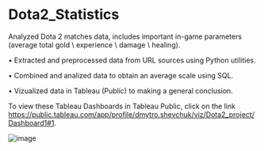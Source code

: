 # Dota2_Statistics
Analyzed Dota 2 matches data, includes important in-game parameters (average total gold \ experience \ damage \ healing). 

• Extracted and preprocessed data from URL sources using Python utilities.

• Combined and analized data to obtain an average scale using SQL.

• Vizualized data in Tableau (Public) to making a general conclusion. 

To view these Tableau Dashboards in Tableau Public, click on the link https://public.tableau.com/app/profile/dmytro.shevchuk/viz/Dota2_project/Dashboard1#1.

![image](https://github.com/bliits/Dota2_Statistics/assets/128697934/459d5f5a-39cd-4b6b-96a6-de241334549e)
